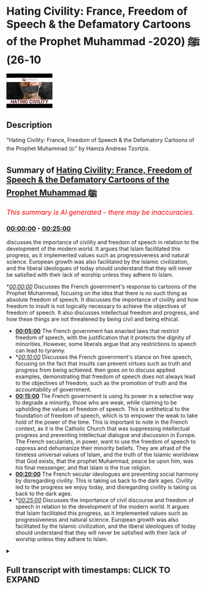 # Hating Civility: France, Freedom of Speech & the Defamatory Cartoons of the Prophet Muhammad ﷺ (2020-10-26)

![alt Hating Civility: France, Freedom of Speech & the Defamatory Cartoons of the Prophet Muhammad ﷺ](WtRvdFu8i7I.jpg "Hating Civility: France, Freedom of Speech & the Defamatory Cartoons of the Prophet Muhammad ﷺ")

## Description

“Hating Civility: France, Freedom of Speech & the Defamatory Cartoons of the Prophet Muhammad ﷺ” by Hamza Andreas Tzortzis.

## Summary of [Hating Civility: France, Freedom of Speech & the Defamatory Cartoons of the Prophet Muhammad ﷺ](https://www.youtube.com/watch?v=WtRvdFu8i7I)


*<span style="color:red; font-size:125%">This summary is AI generated - there may be inaccuracies</span>. [](/)*

### [00:00:00](https://www.youtube.com/watch?v=WtRvdFu8i7I&t=0) - [00:25:00](https://www.youtube.com/watch?v=WtRvdFu8i7I&t=1500)

 discusses the importance of civility and freedom of speech in relation to the development of the modern world. It argues that Islam facilitated this progress, as it implemented values such as progressiveness and natural science. European growth was also facilitated by the Islamic civilization, and the liberal ideologues of today should understand that they will never be satisfied with their lack of worship unless they adhere to Islam.

**[00:00:00](https://www.youtube.com/watch?v=WtRvdFu8i7I&t=0)* Discusses the French government's response to cartoons of the Prophet Muhammad, focusing on the idea that there is no such thing as absolute freedom of speech. It discusses the importance of civility and how freedom to insult is not logically necessary to achieve the objectives of freedom of speech. It also discusses intellectual freedom and progress, and how these things are not threatened by being civil and being ethical.
* **[00:05:00](https://www.youtube.com/watch?v=WtRvdFu8i7I&t=300)** The French government has enacted laws that restrict freedom of speech, with the justification that it protects the dignity of minorities. However, some liberals argue that any restrictions to speech can lead to tyranny.
* **[00:10:00](https://www.youtube.com/watch?v=WtRvdFu8i7I&t=600)* Discusses the French government's stance on free speech, focusing on the fact that insults can prevent virtues such as truth and progress from being achieved.  then goes on to discuss applied examples, demonstrating that freedom of speech does not always lead to the objectives of freedom, such as the promotion of truth and the accountability of government.
* **[00:15:00](https://www.youtube.com/watch?v=WtRvdFu8i7I&t=900)** The French government is using its power in a selective way to degrade a minority, those who are weak, while claiming to be upholding the values of freedom of speech. This is antithetical to the foundation of freedom of speech, which is to empower the weak to take hold of the power of the time. This is important to note in the French context, as it is the Catholic Church that was suppressing intellectual progress and preventing intellectual dialogue and discussion in Europe. The French secularists, in power, want to use the freedom of speech to oppress and dehumanize their minority beliefs. They are afraid of the timeless universal values of Islam, and the truth of the Islamic worldview that God exists, that the prophet Muhammad, peace be upon him, was his final messenger, and that Islam is the true religion.
* **[00:20:00](https://www.youtube.com/watch?v=WtRvdFu8i7I&t=1200)** The French secular ideologues are preventing social harmony by disregarding civility. This is taking us back to the dark ages. Civility led to the progress we enjoy today, and disregarding civility is taking us back to the dark ages.
* **[00:25:00](https://www.youtube.com/watch?v=WtRvdFu8i7I&t=1500)* Discusses the importance of civil discourse and freedom of speech in relation to the development of the modern world. It argues that Islam facilitated this progress, as it implemented values such as progressiveness and natural science. European growth was also facilitated by the Islamic civilization, and the liberal ideologues of today should understand that they will never be satisfied with their lack of worship unless they adhere to Islam.

<details><summary><h2>Full transcript with timestamps: CLICK TO EXPAND</h2></summary>

[0:00:01](https://youtu.be/WtRvdFu8i7I?t=1) [Music]  
[0:00:09](https://youtu.be/WtRvdFu8i7I?t=9) brothers and sisters  
[0:00:11](https://youtu.be/WtRvdFu8i7I?t=11) and friends i greet you all with the  
[0:00:14](https://youtu.be/WtRvdFu8i7I?t=14) islamic  
[0:00:15](https://youtu.be/WtRvdFu8i7I?t=15) greetings of peace my name is hamza  
[0:00:18](https://youtu.be/WtRvdFu8i7I?t=18) andreas  
[0:00:19](https://youtu.be/WtRvdFu8i7I?t=19) zarzis from sapience institute  
[0:00:22](https://youtu.be/WtRvdFu8i7I?t=22) and the main purpose of this video is to  
[0:00:24](https://youtu.be/WtRvdFu8i7I?t=24) unpack some ideas  
[0:00:25](https://youtu.be/WtRvdFu8i7I?t=25) concerning freedom of speech freedom to  
[0:00:28](https://youtu.be/WtRvdFu8i7I?t=28) insult  
[0:00:29](https://youtu.be/WtRvdFu8i7I?t=29) to unpack what's happening in france at  
[0:00:31](https://youtu.be/WtRvdFu8i7I?t=31) the moment and to  
[0:00:32](https://youtu.be/WtRvdFu8i7I?t=32) unpack and discuss the defamatory  
[0:00:35](https://youtu.be/WtRvdFu8i7I?t=35) cartoons of the prophet muhammad  
[0:00:36](https://youtu.be/WtRvdFu8i7I?t=36) sallallahu alaihi wasallam but before i  
[0:00:38](https://youtu.be/WtRvdFu8i7I?t=38) do that  
[0:00:38](https://youtu.be/WtRvdFu8i7I?t=38) i want to remind you of two key  
[0:00:41](https://youtu.be/WtRvdFu8i7I?t=41) important prophetic  
[0:00:43](https://youtu.be/WtRvdFu8i7I?t=43) authentic teachings of the prophet  
[0:00:46](https://youtu.be/WtRvdFu8i7I?t=46) muhammad  
[0:00:47](https://youtu.be/WtRvdFu8i7I?t=47) number one love for humanity what you  
[0:00:49](https://youtu.be/WtRvdFu8i7I?t=49) love for yourself  
[0:00:50](https://youtu.be/WtRvdFu8i7I?t=50) love for humanity what you love for  
[0:00:54](https://youtu.be/WtRvdFu8i7I?t=54) yourself now the scottish speak about  
[0:00:55](https://youtu.be/WtRvdFu8i7I?t=55) this the classical scholars speak about  
[0:00:57](https://youtu.be/WtRvdFu8i7I?t=57) this and generally speaking  
[0:00:59](https://youtu.be/WtRvdFu8i7I?t=59) they say that muslims must be committed  
[0:01:02](https://youtu.be/WtRvdFu8i7I?t=62) to the well-being of others this means  
[0:01:05](https://youtu.be/WtRvdFu8i7I?t=65) we must want goodness for people and  
[0:01:07](https://youtu.be/WtRvdFu8i7I?t=67) guidance for people  
[0:01:09](https://youtu.be/WtRvdFu8i7I?t=69) this what loving for others mean you  
[0:01:12](https://youtu.be/WtRvdFu8i7I?t=72) want goodness for them  
[0:01:13](https://youtu.be/WtRvdFu8i7I?t=73) you want them to be in a state of  
[0:01:14](https://youtu.be/WtRvdFu8i7I?t=74) well-being and you want guidance for  
[0:01:16](https://youtu.be/WtRvdFu8i7I?t=76) them and we must  
[0:01:17](https://youtu.be/WtRvdFu8i7I?t=77) act appropriately in order to achieve  
[0:01:21](https://youtu.be/WtRvdFu8i7I?t=81) the well-being of humanity  
[0:01:24](https://youtu.be/WtRvdFu8i7I?t=84) the second authentic prophetic teaching  
[0:01:27](https://youtu.be/WtRvdFu8i7I?t=87) is there is no harming and no  
[0:01:28](https://youtu.be/WtRvdFu8i7I?t=88) reciprocating of harm  
[0:01:30](https://youtu.be/WtRvdFu8i7I?t=90) no harm there is no harming and no  
[0:01:32](https://youtu.be/WtRvdFu8i7I?t=92) reciprocating of harm  
[0:01:34](https://youtu.be/WtRvdFu8i7I?t=94) these are very important prophetic  
[0:01:36](https://youtu.be/WtRvdFu8i7I?t=96) teachings and i thought i'd remind  
[0:01:37](https://youtu.be/WtRvdFu8i7I?t=97) everyone of these profound teachings  
[0:01:39](https://youtu.be/WtRvdFu8i7I?t=99) these concise and profound teachings  
[0:01:42](https://youtu.be/WtRvdFu8i7I?t=102) especially in today's context now  
[0:01:46](https://youtu.be/WtRvdFu8i7I?t=106) i said i'm going to unpack some ideas  
[0:01:48](https://youtu.be/WtRvdFu8i7I?t=108) concerning freedom of speech freedom to  
[0:01:50](https://youtu.be/WtRvdFu8i7I?t=110) insult the defamatory cartoons of the  
[0:01:52](https://youtu.be/WtRvdFu8i7I?t=112) prophet muhammed  
[0:01:54](https://youtu.be/WtRvdFu8i7I?t=114) and what's been happening in france and  
[0:01:58](https://youtu.be/WtRvdFu8i7I?t=118) i'm just going to summarize four main  
[0:01:59](https://youtu.be/WtRvdFu8i7I?t=119) areas  
[0:02:00](https://youtu.be/WtRvdFu8i7I?t=120) and there's other things i'm going to be  
[0:02:01](https://youtu.be/WtRvdFu8i7I?t=121) talking about as well but these are the  
[0:02:03](https://youtu.be/WtRvdFu8i7I?t=123) four main areas  
[0:02:04](https://youtu.be/WtRvdFu8i7I?t=124) that i'm going to discuss area number  
[0:02:06](https://youtu.be/WtRvdFu8i7I?t=126) one  
[0:02:07](https://youtu.be/WtRvdFu8i7I?t=127) i'm going to try and discuss the  
[0:02:08](https://youtu.be/WtRvdFu8i7I?t=128) philosophy of freedom of speech it's  
[0:02:10](https://youtu.be/WtRvdFu8i7I?t=130) inevitable implications in society  
[0:02:12](https://youtu.be/WtRvdFu8i7I?t=132) specifically secular society the harm  
[0:02:15](https://youtu.be/WtRvdFu8i7I?t=135) principle  
[0:02:16](https://youtu.be/WtRvdFu8i7I?t=136) and the competition of values area  
[0:02:18](https://youtu.be/WtRvdFu8i7I?t=138) number two i'm going to talk about the  
[0:02:20](https://youtu.be/WtRvdFu8i7I?t=140) hypocrisy and double standards displayed  
[0:02:22](https://youtu.be/WtRvdFu8i7I?t=142) by secular ideologues  
[0:02:23](https://youtu.be/WtRvdFu8i7I?t=143) area number three i'm going to talk  
[0:02:25](https://youtu.be/WtRvdFu8i7I?t=145) about the importance of civility and how  
[0:02:27](https://youtu.be/WtRvdFu8i7I?t=147) freedom to degrade and insult is not  
[0:02:29](https://youtu.be/WtRvdFu8i7I?t=149) logically necessary to achieve the  
[0:02:31](https://youtu.be/WtRvdFu8i7I?t=151) objectives  
[0:02:32](https://youtu.be/WtRvdFu8i7I?t=152) of freedom of speech and the final area  
[0:02:35](https://youtu.be/WtRvdFu8i7I?t=155) i'm going to talk about intellectual  
[0:02:37](https://youtu.be/WtRvdFu8i7I?t=157) freedom  
[0:02:38](https://youtu.be/WtRvdFu8i7I?t=158) progress and dialogue and that these  
[0:02:39](https://youtu.be/WtRvdFu8i7I?t=159) things are not threatened by being civil  
[0:02:42](https://youtu.be/WtRvdFu8i7I?t=162) and by being ethical  
[0:02:44](https://youtu.be/WtRvdFu8i7I?t=164) and by being averse to insults and  
[0:02:46](https://youtu.be/WtRvdFu8i7I?t=166) degradation  
[0:02:47](https://youtu.be/WtRvdFu8i7I?t=167) and i'm going to try and show that the  
[0:02:49](https://youtu.be/WtRvdFu8i7I?t=169) islamic intellectual and spiritual  
[0:02:51](https://youtu.be/WtRvdFu8i7I?t=171) tradition with its long history  
[0:02:53](https://youtu.be/WtRvdFu8i7I?t=173) is an example of a cohesive ethical  
[0:02:57](https://youtu.be/WtRvdFu8i7I?t=177) civilization so let's go straight to the  
[0:02:59](https://youtu.be/WtRvdFu8i7I?t=179) first point  
[0:03:01](https://youtu.be/WtRvdFu8i7I?t=181) there are claims made by some liberal  
[0:03:04](https://youtu.be/WtRvdFu8i7I?t=184) and secular  
[0:03:05](https://youtu.be/WtRvdFu8i7I?t=185) ideological extremists that the  
[0:03:07](https://youtu.be/WtRvdFu8i7I?t=187) defamatory cartoons of the prophet  
[0:03:08](https://youtu.be/WtRvdFu8i7I?t=188) muhammad sallallahu alaihi wasallam  
[0:03:10](https://youtu.be/WtRvdFu8i7I?t=190) are about freedom of speech and freedom  
[0:03:12](https://youtu.be/WtRvdFu8i7I?t=192) to insult  
[0:03:14](https://youtu.be/WtRvdFu8i7I?t=194) and they generally maintain that we must  
[0:03:16](https://youtu.be/WtRvdFu8i7I?t=196) allow defamation we must allow  
[0:03:17](https://youtu.be/WtRvdFu8i7I?t=197) degradation  
[0:03:18](https://youtu.be/WtRvdFu8i7I?t=198) and we must allow gratuitous insult  
[0:03:21](https://youtu.be/WtRvdFu8i7I?t=201) because it's all about preserving  
[0:03:23](https://youtu.be/WtRvdFu8i7I?t=203) the right to express oneself including  
[0:03:25](https://youtu.be/WtRvdFu8i7I?t=205) liberty  
[0:03:26](https://youtu.be/WtRvdFu8i7I?t=206) of thought however this is grossly  
[0:03:29](https://youtu.be/WtRvdFu8i7I?t=209) misleading  
[0:03:30](https://youtu.be/WtRvdFu8i7I?t=210) and it is simply not true why because  
[0:03:33](https://youtu.be/WtRvdFu8i7I?t=213) there is no  
[0:03:34](https://youtu.be/WtRvdFu8i7I?t=214) such thing as absolute freedom of speech  
[0:03:37](https://youtu.be/WtRvdFu8i7I?t=217) i repeat  
[0:03:38](https://youtu.be/WtRvdFu8i7I?t=218) there is no such thing as absolute  
[0:03:41](https://youtu.be/WtRvdFu8i7I?t=221) freedom of speech  
[0:03:42](https://youtu.be/WtRvdFu8i7I?t=222) every society on this planet has  
[0:03:44](https://youtu.be/WtRvdFu8i7I?t=224) limitations and restrictions  
[0:03:46](https://youtu.be/WtRvdFu8i7I?t=226) on speech and these restrictions occur  
[0:03:48](https://youtu.be/WtRvdFu8i7I?t=228) because of a competition of values  
[0:03:50](https://youtu.be/WtRvdFu8i7I?t=230) now in the stanford psychopath  
[0:03:53](https://youtu.be/WtRvdFu8i7I?t=233) philosophy david van mill  
[0:03:54](https://youtu.be/WtRvdFu8i7I?t=234) an academic he highlights this point he  
[0:03:57](https://youtu.be/WtRvdFu8i7I?t=237) says  
[0:03:58](https://youtu.be/WtRvdFu8i7I?t=238) the first thing to note in any sensible  
[0:04:00](https://youtu.be/WtRvdFu8i7I?t=240) discussion  
[0:04:01](https://youtu.be/WtRvdFu8i7I?t=241) or freedom of speech is that it will  
[0:04:03](https://youtu.be/WtRvdFu8i7I?t=243) have to be limited  
[0:04:04](https://youtu.be/WtRvdFu8i7I?t=244) every society places some limits on the  
[0:04:07](https://youtu.be/WtRvdFu8i7I?t=247) exercise of speech  
[0:04:08](https://youtu.be/WtRvdFu8i7I?t=248) because it always takes place within a  
[0:04:10](https://youtu.be/WtRvdFu8i7I?t=250) context of competing values  
[0:04:12](https://youtu.be/WtRvdFu8i7I?t=252) which we'll discuss in a moment and  
[0:04:15](https://youtu.be/WtRvdFu8i7I?t=255) there are many examples in law and  
[0:04:18](https://youtu.be/WtRvdFu8i7I?t=258) public life that i want to  
[0:04:22](https://youtu.be/WtRvdFu8i7I?t=262) bring to light in order to show you that  
[0:04:25](https://youtu.be/WtRvdFu8i7I?t=265) there are restrictions on speech  
[0:04:27](https://youtu.be/WtRvdFu8i7I?t=267) take france as an example the french  
[0:04:30](https://youtu.be/WtRvdFu8i7I?t=270) criminal code  
[0:04:31](https://youtu.be/WtRvdFu8i7I?t=271) punishes outrage grave insult of the  
[0:04:35](https://youtu.be/WtRvdFu8i7I?t=275) national anthem or tricolor flag  
[0:04:38](https://youtu.be/WtRvdFu8i7I?t=278) now think about the hypocrisy here you  
[0:04:40](https://youtu.be/WtRvdFu8i7I?t=280) have the secular and liberal ideologues  
[0:04:42](https://youtu.be/WtRvdFu8i7I?t=282) claiming that  
[0:04:43](https://youtu.be/WtRvdFu8i7I?t=283) the defamatory cartoons of the prophet  
[0:04:44](https://youtu.be/WtRvdFu8i7I?t=284) sallallahu alaihi wasallam  
[0:04:46](https://youtu.be/WtRvdFu8i7I?t=286) are about freedom of speech and that  
[0:04:49](https://youtu.be/WtRvdFu8i7I?t=289) includes freedom  
[0:04:50](https://youtu.be/WtRvdFu8i7I?t=290) to insult but when it comes to insulting  
[0:04:53](https://youtu.be/WtRvdFu8i7I?t=293) the flag  
[0:04:54](https://youtu.be/WtRvdFu8i7I?t=294) and the anthem then it's  
[0:04:57](https://youtu.be/WtRvdFu8i7I?t=297) you know you can't do that you must be  
[0:04:59](https://youtu.be/WtRvdFu8i7I?t=299) criminally punished it was the outrage  
[0:05:01](https://youtu.be/WtRvdFu8i7I?t=301) concerning these laws another example is  
[0:05:04](https://youtu.be/WtRvdFu8i7I?t=304) the political cartoonist  
[0:05:06](https://youtu.be/WtRvdFu8i7I?t=306) morris cine he worked for the french  
[0:05:08](https://youtu.be/WtRvdFu8i7I?t=308) satirical magazine  
[0:05:10](https://youtu.be/WtRvdFu8i7I?t=310) charlie hebdo for 20 years and he was  
[0:05:12](https://youtu.be/WtRvdFu8i7I?t=312) fired in 2009 why  
[0:05:13](https://youtu.be/WtRvdFu8i7I?t=313) because he drew some cartoons cartoons  
[0:05:16](https://youtu.be/WtRvdFu8i7I?t=316) mocking the relationship of the former  
[0:05:18](https://youtu.be/WtRvdFu8i7I?t=318) french president  
[0:05:20](https://youtu.be/WtRvdFu8i7I?t=320) sarkozy's son with a wealthy jewish  
[0:05:22](https://youtu.be/WtRvdFu8i7I?t=322) woman  
[0:05:24](https://youtu.be/WtRvdFu8i7I?t=324) another example is in law a french court  
[0:05:26](https://youtu.be/WtRvdFu8i7I?t=326) injunction  
[0:05:27](https://youtu.be/WtRvdFu8i7I?t=327) banned a genus sorry a jesus based  
[0:05:30](https://youtu.be/WtRvdFu8i7I?t=330) clothing advert  
[0:05:31](https://youtu.be/WtRvdFu8i7I?t=331) mimicking da vinci's last supper a  
[0:05:34](https://youtu.be/WtRvdFu8i7I?t=334) french judge ruled  
[0:05:35](https://youtu.be/WtRvdFu8i7I?t=335) that the display was a gratuitous and  
[0:05:38](https://youtu.be/WtRvdFu8i7I?t=338) aggressive  
[0:05:39](https://youtu.be/WtRvdFu8i7I?t=339) act of intrusion on people's innermost  
[0:05:43](https://youtu.be/WtRvdFu8i7I?t=343) beliefs  
[0:05:44](https://youtu.be/WtRvdFu8i7I?t=344) in 2005 danish newspaper jillian's post  
[0:05:47](https://youtu.be/WtRvdFu8i7I?t=347) and published caricatures  
[0:05:48](https://youtu.be/WtRvdFu8i7I?t=348) of the prophet muhammed but rejected  
[0:05:52](https://youtu.be/WtRvdFu8i7I?t=352) the publications of cartoons mocking  
[0:05:55](https://youtu.be/WtRvdFu8i7I?t=355) jesus  
[0:05:57](https://youtu.be/WtRvdFu8i7I?t=357) upon him be peace because they would  
[0:05:58](https://youtu.be/WtRvdFu8i7I?t=358) provoke an uproar  
[0:06:01](https://youtu.be/WtRvdFu8i7I?t=361) and there are many more other examples  
[0:06:04](https://youtu.be/WtRvdFu8i7I?t=364) now in many other countries including  
[0:06:06](https://youtu.be/WtRvdFu8i7I?t=366) france there are defamation laws product  
[0:06:08](https://youtu.be/WtRvdFu8i7I?t=368) defamation laws  
[0:06:09](https://youtu.be/WtRvdFu8i7I?t=369) hate speech laws libel laws laws against  
[0:06:12](https://youtu.be/WtRvdFu8i7I?t=372) the holocaust denial  
[0:06:13](https://youtu.be/WtRvdFu8i7I?t=373) and so on and so forth so it must be  
[0:06:17](https://youtu.be/WtRvdFu8i7I?t=377) made very clear  
[0:06:18](https://youtu.be/WtRvdFu8i7I?t=378) that this has nothing to do with freedom  
[0:06:20](https://youtu.be/WtRvdFu8i7I?t=380) of speech in an absolute sense this  
[0:06:22](https://youtu.be/WtRvdFu8i7I?t=382) doesn't even exist in academic discourse  
[0:06:24](https://youtu.be/WtRvdFu8i7I?t=384) generally speaking it's a  
[0:06:26](https://youtu.be/WtRvdFu8i7I?t=386) it's not a very robust idea it's an  
[0:06:28](https://youtu.be/WtRvdFu8i7I?t=388) incoherent idea  
[0:06:30](https://youtu.be/WtRvdFu8i7I?t=390) and the reason is incoherent because  
[0:06:32](https://youtu.be/WtRvdFu8i7I?t=392) people appreciate that there are other  
[0:06:33](https://youtu.be/WtRvdFu8i7I?t=393) values in society that are going to be  
[0:06:35](https://youtu.be/WtRvdFu8i7I?t=395) used to put restrictions on speech  
[0:06:38](https://youtu.be/WtRvdFu8i7I?t=398) in a nutshell there's no such thing as  
[0:06:41](https://youtu.be/WtRvdFu8i7I?t=401) absolute  
[0:06:42](https://youtu.be/WtRvdFu8i7I?t=402) freedom of speech so the discussion  
[0:06:45](https://youtu.be/WtRvdFu8i7I?t=405) is not about freedom of speech per se  
[0:06:47](https://youtu.be/WtRvdFu8i7I?t=407) but it's about other competing values  
[0:06:50](https://youtu.be/WtRvdFu8i7I?t=410) so there is a key question here what  
[0:06:53](https://youtu.be/WtRvdFu8i7I?t=413) other competing values  
[0:06:54](https://youtu.be/WtRvdFu8i7I?t=414) will these ideologues consider in  
[0:06:57](https://youtu.be/WtRvdFu8i7I?t=417) placing restrictions on speech  
[0:07:00](https://youtu.be/WtRvdFu8i7I?t=420) clearly as a result of what we've just  
[0:07:02](https://youtu.be/WtRvdFu8i7I?t=422) discussed so far  
[0:07:03](https://youtu.be/WtRvdFu8i7I?t=423) clearly the dignity of minorities is not  
[0:07:07](https://youtu.be/WtRvdFu8i7I?t=427) a value they want to consider so from  
[0:07:09](https://youtu.be/WtRvdFu8i7I?t=429) this perspective  
[0:07:10](https://youtu.be/WtRvdFu8i7I?t=430) the problem is not with islam the  
[0:07:13](https://youtu.be/WtRvdFu8i7I?t=433) problem is with the french  
[0:07:15](https://youtu.be/WtRvdFu8i7I?t=435) state sanctioned secularism that's the  
[0:07:18](https://youtu.be/WtRvdFu8i7I?t=438) problem because it doesn't  
[0:07:19](https://youtu.be/WtRvdFu8i7I?t=439) value its minorities it doesn't want to  
[0:07:22](https://youtu.be/WtRvdFu8i7I?t=442) dignify  
[0:07:23](https://youtu.be/WtRvdFu8i7I?t=443) its citizens it doesn't want to dignify  
[0:07:25](https://youtu.be/WtRvdFu8i7I?t=445) its minorities and he wants to use its  
[0:07:27](https://youtu.be/WtRvdFu8i7I?t=447) power  
[0:07:28](https://youtu.be/WtRvdFu8i7I?t=448) to selectively choose which minorities  
[0:07:32](https://youtu.be/WtRvdFu8i7I?t=452) they're going to dignify more than other  
[0:07:35](https://youtu.be/WtRvdFu8i7I?t=455) minorities which is a huge  
[0:07:36](https://youtu.be/WtRvdFu8i7I?t=456) problem so the failure here is french  
[0:07:39](https://youtu.be/WtRvdFu8i7I?t=459) secularism  
[0:07:40](https://youtu.be/WtRvdFu8i7I?t=460) it's state-backed secularism the  
[0:07:43](https://youtu.be/WtRvdFu8i7I?t=463) religion  
[0:07:45](https://youtu.be/WtRvdFu8i7I?t=465) of of of the french  
[0:07:48](https://youtu.be/WtRvdFu8i7I?t=468) society from that perspective  
[0:07:51](https://youtu.be/WtRvdFu8i7I?t=471) now some may argue and we have mentioned  
[0:07:54](https://youtu.be/WtRvdFu8i7I?t=474) that  
[0:07:55](https://youtu.be/WtRvdFu8i7I?t=475) absolute freedom is incoherent  
[0:07:57](https://youtu.be/WtRvdFu8i7I?t=477) philosophically  
[0:07:58](https://youtu.be/WtRvdFu8i7I?t=478) and to be honest generally speaking  
[0:08:01](https://youtu.be/WtRvdFu8i7I?t=481) there is a consensus that there is no  
[0:08:03](https://youtu.be/WtRvdFu8i7I?t=483) such thing as  
[0:08:03](https://youtu.be/WtRvdFu8i7I?t=483) absolute freedom of speech but you have  
[0:08:05](https://youtu.be/WtRvdFu8i7I?t=485) some liberal ideologues right that say  
[0:08:07](https://youtu.be/WtRvdFu8i7I?t=487) no there must be  
[0:08:08](https://youtu.be/WtRvdFu8i7I?t=488) no there must be no restrictions at all  
[0:08:11](https://youtu.be/WtRvdFu8i7I?t=491) so some argue that  
[0:08:13](https://youtu.be/WtRvdFu8i7I?t=493) any form of restrictions to freedom of  
[0:08:15](https://youtu.be/WtRvdFu8i7I?t=495) speech  
[0:08:16](https://youtu.be/WtRvdFu8i7I?t=496) can lead to tyranny and can lead to  
[0:08:18](https://youtu.be/WtRvdFu8i7I?t=498) censorship  
[0:08:19](https://youtu.be/WtRvdFu8i7I?t=499) and this is why we must have no  
[0:08:22](https://youtu.be/WtRvdFu8i7I?t=502) restrictions at all but hold on a second  
[0:08:24](https://youtu.be/WtRvdFu8i7I?t=504) this is a false argument because the  
[0:08:26](https://youtu.be/WtRvdFu8i7I?t=506) door swings both ways  
[0:08:28](https://youtu.be/WtRvdFu8i7I?t=508) if you have no restrictions at all that  
[0:08:30](https://youtu.be/WtRvdFu8i7I?t=510) may lead to  
[0:08:31](https://youtu.be/WtRvdFu8i7I?t=511) anarchy and the academic david van mil  
[0:08:35](https://youtu.be/WtRvdFu8i7I?t=515) he highlights his point really really  
[0:08:37](https://youtu.be/WtRvdFu8i7I?t=517) well  
[0:08:37](https://youtu.be/WtRvdFu8i7I?t=517) so he says those who support  
[0:08:40](https://youtu.be/WtRvdFu8i7I?t=520) the slippery slope argument tend to make  
[0:08:43](https://youtu.be/WtRvdFu8i7I?t=523) the claim  
[0:08:44](https://youtu.be/WtRvdFu8i7I?t=524) that the inevitable consequence of  
[0:08:45](https://youtu.be/WtRvdFu8i7I?t=525) limiting speech is a slide into  
[0:08:48](https://youtu.be/WtRvdFu8i7I?t=528) censorship and tyranny  
[0:08:49](https://youtu.be/WtRvdFu8i7I?t=529) it is worth noting however that the  
[0:08:52](https://youtu.be/WtRvdFu8i7I?t=532) slippery slope  
[0:08:53](https://youtu.be/WtRvdFu8i7I?t=533) argument can be used to make the  
[0:08:54](https://youtu.be/WtRvdFu8i7I?t=534) opposite point  
[0:08:56](https://youtu.be/WtRvdFu8i7I?t=536) one could argue that we should not allow  
[0:08:59](https://youtu.be/WtRvdFu8i7I?t=539) any removal of government interventions  
[0:09:02](https://youtu.be/WtRvdFu8i7I?t=542) on speech or any other type of freedom  
[0:09:04](https://youtu.be/WtRvdFu8i7I?t=544) because once we do  
[0:09:06](https://youtu.be/WtRvdFu8i7I?t=546) we are on the slippery slope to anarchy  
[0:09:09](https://youtu.be/WtRvdFu8i7I?t=549) and he continues  
[0:09:10](https://youtu.be/WtRvdFu8i7I?t=550) it is possible that some limits of  
[0:09:12](https://youtu.be/WtRvdFu8i7I?t=552) speech might over time  
[0:09:14](https://youtu.be/WtRvdFu8i7I?t=554) lead to further restrictions but they  
[0:09:16](https://youtu.be/WtRvdFu8i7I?t=556) might not  
[0:09:17](https://youtu.be/WtRvdFu8i7I?t=557) and if they do those invitations might  
[0:09:19](https://youtu.be/WtRvdFu8i7I?t=559) also be justified  
[0:09:21](https://youtu.be/WtRvdFu8i7I?t=561) the main point is that once we abandon  
[0:09:23](https://youtu.be/WtRvdFu8i7I?t=563) the incoherent position  
[0:09:25](https://youtu.be/WtRvdFu8i7I?t=565) that there should be no limits on speech  
[0:09:27](https://youtu.be/WtRvdFu8i7I?t=567) we have to make controversial decisions  
[0:09:29](https://youtu.be/WtRvdFu8i7I?t=569) about what  
[0:09:30](https://youtu.be/WtRvdFu8i7I?t=570) can and cannot be expressed this comes  
[0:09:33](https://youtu.be/WtRvdFu8i7I?t=573) along with the territory  
[0:09:35](https://youtu.be/WtRvdFu8i7I?t=575) of living together in communities and  
[0:09:37](https://youtu.be/WtRvdFu8i7I?t=577) this was taken from  
[0:09:38](https://youtu.be/WtRvdFu8i7I?t=578) the stanford encyclopedia of philosophy  
[0:09:41](https://youtu.be/WtRvdFu8i7I?t=581) now let's focus on the last  
[0:09:43](https://youtu.be/WtRvdFu8i7I?t=583) statement here this comes along with the  
[0:09:45](https://youtu.be/WtRvdFu8i7I?t=585) territory of living together in  
[0:09:46](https://youtu.be/WtRvdFu8i7I?t=586) communities  
[0:09:47](https://youtu.be/WtRvdFu8i7I?t=587) so giving the double standards and  
[0:09:49](https://youtu.be/WtRvdFu8i7I?t=589) hypocrisy of  
[0:09:51](https://youtu.be/WtRvdFu8i7I?t=591) those in power in france maybe they are  
[0:09:54](https://youtu.be/WtRvdFu8i7I?t=594) they are showing a sign that they don't  
[0:09:56](https://youtu.be/WtRvdFu8i7I?t=596) want muslim minorities to be part  
[0:09:58](https://youtu.be/WtRvdFu8i7I?t=598) of their community  
[0:10:02](https://youtu.be/WtRvdFu8i7I?t=602) this leads us to another important point  
[0:10:04](https://youtu.be/WtRvdFu8i7I?t=604) which is the consideration of important  
[0:10:06](https://youtu.be/WtRvdFu8i7I?t=606) values so i want you to think about  
[0:10:08](https://youtu.be/WtRvdFu8i7I?t=608) values such as  
[0:10:09](https://youtu.be/WtRvdFu8i7I?t=609) cooperation civility dialogue  
[0:10:12](https://youtu.be/WtRvdFu8i7I?t=612) and social cohesion these are  
[0:10:16](https://youtu.be/WtRvdFu8i7I?t=616) very important values that need to be  
[0:10:18](https://youtu.be/WtRvdFu8i7I?t=618) considered  
[0:10:19](https://youtu.be/WtRvdFu8i7I?t=619) they need to be considered those in  
[0:10:21](https://youtu.be/WtRvdFu8i7I?t=621) power especially in france  
[0:10:23](https://youtu.be/WtRvdFu8i7I?t=623) in the west in our communities  
[0:10:26](https://youtu.be/WtRvdFu8i7I?t=626) those who hold power in our communities  
[0:10:28](https://youtu.be/WtRvdFu8i7I?t=628) at every level they need to consider  
[0:10:30](https://youtu.be/WtRvdFu8i7I?t=630) these values of  
[0:10:31](https://youtu.be/WtRvdFu8i7I?t=631) civility dialogue and social  
[0:10:34](https://youtu.be/WtRvdFu8i7I?t=634) cohesion and once you consider them then  
[0:10:37](https://youtu.be/WtRvdFu8i7I?t=637) you'll be able to make  
[0:10:39](https://youtu.be/WtRvdFu8i7I?t=639) appropriate restrictions on speech that  
[0:10:42](https://youtu.be/WtRvdFu8i7I?t=642) still facilitates the objectives  
[0:10:44](https://youtu.be/WtRvdFu8i7I?t=644) of freedom of speech and let me just  
[0:10:46](https://youtu.be/WtRvdFu8i7I?t=646) remind you this has nothing to do with  
[0:10:48](https://youtu.be/WtRvdFu8i7I?t=648) freedom to insult or some claim  
[0:10:51](https://youtu.be/WtRvdFu8i7I?t=651) just remember many insults and various  
[0:10:54](https://youtu.be/WtRvdFu8i7I?t=654) forms of defamation are considered  
[0:10:56](https://youtu.be/WtRvdFu8i7I?t=656) unlawful in france and other secular  
[0:10:57](https://youtu.be/WtRvdFu8i7I?t=657) countries so it's nothing to do with  
[0:11:00](https://youtu.be/WtRvdFu8i7I?t=660) oh we have to be free to install  
[0:11:01](https://youtu.be/WtRvdFu8i7I?t=661) whatever we want whoever we want it just  
[0:11:03](https://youtu.be/WtRvdFu8i7I?t=663) doesn't make sense  
[0:11:04](https://youtu.be/WtRvdFu8i7I?t=664) based on what we've said so far so this  
[0:11:06](https://youtu.be/WtRvdFu8i7I?t=666) is why it is very clear that  
[0:11:08](https://youtu.be/WtRvdFu8i7I?t=668) those in power they selectively choose  
[0:11:11](https://youtu.be/WtRvdFu8i7I?t=671) which insults and speech that offends is  
[0:11:14](https://youtu.be/WtRvdFu8i7I?t=674) to be made unlawful  
[0:11:16](https://youtu.be/WtRvdFu8i7I?t=676) so this highlights that freedom to  
[0:11:17](https://youtu.be/WtRvdFu8i7I?t=677) insult to degrade and to defame is not  
[0:11:20](https://youtu.be/WtRvdFu8i7I?t=680) an absolute right  
[0:11:21](https://youtu.be/WtRvdFu8i7I?t=681) which leads us to a very important point  
[0:11:23](https://youtu.be/WtRvdFu8i7I?t=683) now  
[0:11:24](https://youtu.be/WtRvdFu8i7I?t=684) classically historically freedom of  
[0:11:27](https://youtu.be/WtRvdFu8i7I?t=687) speech was understood to be a means to  
[0:11:29](https://youtu.be/WtRvdFu8i7I?t=689) achieve important virtues  
[0:11:31](https://youtu.be/WtRvdFu8i7I?t=691) such as truth progress and  
[0:11:34](https://youtu.be/WtRvdFu8i7I?t=694) accountability  
[0:11:35](https://youtu.be/WtRvdFu8i7I?t=695) specifically take into account  
[0:11:39](https://youtu.be/WtRvdFu8i7I?t=699) those in power british philosopher john  
[0:11:42](https://youtu.be/WtRvdFu8i7I?t=702) stuart mill  
[0:11:43](https://youtu.be/WtRvdFu8i7I?t=703) he maintained that free speech fosters  
[0:11:45](https://youtu.be/WtRvdFu8i7I?t=705) authenticity  
[0:11:47](https://youtu.be/WtRvdFu8i7I?t=707) genius creativity individuality  
[0:11:50](https://youtu.be/WtRvdFu8i7I?t=710) and human flourishing however  
[0:11:54](https://youtu.be/WtRvdFu8i7I?t=714) there's something that we have to say  
[0:11:55](https://youtu.be/WtRvdFu8i7I?t=715) here there isn't a logical connection  
[0:11:59](https://youtu.be/WtRvdFu8i7I?t=719) between freedom to insult and these  
[0:12:01](https://youtu.be/WtRvdFu8i7I?t=721) virtues  
[0:12:03](https://youtu.be/WtRvdFu8i7I?t=723) the minute that we can show that insults  
[0:12:05](https://youtu.be/WtRvdFu8i7I?t=725) can in many cases  
[0:12:07](https://youtu.be/WtRvdFu8i7I?t=727) prevent these virtues from manifesting  
[0:12:09](https://youtu.be/WtRvdFu8i7I?t=729) themselves  
[0:12:10](https://youtu.be/WtRvdFu8i7I?t=730) is the minute you show that insults are  
[0:12:12](https://youtu.be/WtRvdFu8i7I?t=732) not necessary  
[0:12:14](https://youtu.be/WtRvdFu8i7I?t=734) for their manifestation here's a logical  
[0:12:16](https://youtu.be/WtRvdFu8i7I?t=736) summary  
[0:12:18](https://youtu.be/WtRvdFu8i7I?t=738) number one to convince someone of the  
[0:12:20](https://youtu.be/WtRvdFu8i7I?t=740) truth and to promote the truth  
[0:12:22](https://youtu.be/WtRvdFu8i7I?t=742) in many circumstances requires good  
[0:12:24](https://youtu.be/WtRvdFu8i7I?t=744) argumentation  
[0:12:25](https://youtu.be/WtRvdFu8i7I?t=745) persuasion and civility number two  
[0:12:29](https://youtu.be/WtRvdFu8i7I?t=749) insults in many contexts are a barrier  
[0:12:31](https://youtu.be/WtRvdFu8i7I?t=751) to good argumentation  
[0:12:32](https://youtu.be/WtRvdFu8i7I?t=752) persuasion and civility number three  
[0:12:35](https://youtu.be/WtRvdFu8i7I?t=755) conclusion  
[0:12:36](https://youtu.be/WtRvdFu8i7I?t=756) therefore insults in many cases prevent  
[0:12:39](https://youtu.be/WtRvdFu8i7I?t=759) the truth  
[0:12:40](https://youtu.be/WtRvdFu8i7I?t=760) therefore the objective or one of the  
[0:12:42](https://youtu.be/WtRvdFu8i7I?t=762) objectives of freedom of speech  
[0:12:44](https://youtu.be/WtRvdFu8i7I?t=764) is undermined so it goes to show there  
[0:12:47](https://youtu.be/WtRvdFu8i7I?t=767) is no logical necessary connection  
[0:12:49](https://youtu.be/WtRvdFu8i7I?t=769) between freedom to insult  
[0:12:51](https://youtu.be/WtRvdFu8i7I?t=771) and these virtues of truth progress  
[0:12:54](https://youtu.be/WtRvdFu8i7I?t=774) and accountability so let's give you  
[0:12:57](https://youtu.be/WtRvdFu8i7I?t=777) some more examples  
[0:12:58](https://youtu.be/WtRvdFu8i7I?t=778) applied examples take into consideration  
[0:13:01](https://youtu.be/WtRvdFu8i7I?t=781) the famous scientist stephen hawking  
[0:13:03](https://youtu.be/WtRvdFu8i7I?t=783) imagine that when he was alive in  
[0:13:05](https://youtu.be/WtRvdFu8i7I?t=785) wanting to prevent  
[0:13:06](https://youtu.be/WtRvdFu8i7I?t=786) to present rather one of his theories he  
[0:13:09](https://youtu.be/WtRvdFu8i7I?t=789) started his presentation by insulting  
[0:13:11](https://youtu.be/WtRvdFu8i7I?t=791) the audience saying that  
[0:13:12](https://youtu.be/WtRvdFu8i7I?t=792) they are stupid and that their mothers  
[0:13:14](https://youtu.be/WtRvdFu8i7I?t=794) should have should have aborted them  
[0:13:16](https://youtu.be/WtRvdFu8i7I?t=796) now this uncivilized approach would not  
[0:13:18](https://youtu.be/WtRvdFu8i7I?t=798) have facilitated scientific progress  
[0:13:21](https://youtu.be/WtRvdFu8i7I?t=801) and the objective of communicating the  
[0:13:22](https://youtu.be/WtRvdFu8i7I?t=802) truth of his theory  
[0:13:25](https://youtu.be/WtRvdFu8i7I?t=805) another example take political  
[0:13:27](https://youtu.be/WtRvdFu8i7I?t=807) accountability  
[0:13:28](https://youtu.be/WtRvdFu8i7I?t=808) if someone wanted to take to account the  
[0:13:30](https://youtu.be/WtRvdFu8i7I?t=810) chinese government for the  
[0:13:32](https://youtu.be/WtRvdFu8i7I?t=812) oppression of the yugas and  
[0:13:35](https://youtu.be/WtRvdFu8i7I?t=815) the person starts insulting chinese  
[0:13:37](https://youtu.be/WtRvdFu8i7I?t=817) culture and religious practices  
[0:13:39](https://youtu.be/WtRvdFu8i7I?t=819) well it just wouldn't facilitate good  
[0:13:42](https://youtu.be/WtRvdFu8i7I?t=822) accountability  
[0:13:44](https://youtu.be/WtRvdFu8i7I?t=824) let's also ask let's also ask  
[0:13:47](https://youtu.be/WtRvdFu8i7I?t=827) if a government continuously publishes  
[0:13:49](https://youtu.be/WtRvdFu8i7I?t=829) propaganda  
[0:13:51](https://youtu.be/WtRvdFu8i7I?t=831) that other rises and dehumanizes a  
[0:13:53](https://youtu.be/WtRvdFu8i7I?t=833) minority  
[0:13:54](https://youtu.be/WtRvdFu8i7I?t=834) are such expressions conducive to human  
[0:13:57](https://youtu.be/WtRvdFu8i7I?t=837) flourishing  
[0:13:59](https://youtu.be/WtRvdFu8i7I?t=839) given the link brothers and sisters and  
[0:14:01](https://youtu.be/WtRvdFu8i7I?t=841) friends given the link between such  
[0:14:02](https://youtu.be/WtRvdFu8i7I?t=842) propaganda and violence against  
[0:14:04](https://youtu.be/WtRvdFu8i7I?t=844) minorities  
[0:14:05](https://youtu.be/WtRvdFu8i7I?t=845) and even genocide  
[0:14:08](https://youtu.be/WtRvdFu8i7I?t=848) referred to bosnia referred to nazi  
[0:14:11](https://youtu.be/WtRvdFu8i7I?t=851) germany  
[0:14:13](https://youtu.be/WtRvdFu8i7I?t=853) it clearly shows that such  
[0:14:16](https://youtu.be/WtRvdFu8i7I?t=856) propaganda is not conducive to human  
[0:14:19](https://youtu.be/WtRvdFu8i7I?t=859) flourishing  
[0:14:24](https://youtu.be/WtRvdFu8i7I?t=864) and this is something that j smile john  
[0:14:26](https://youtu.be/WtRvdFu8i7I?t=866) stuart mill articulated quite well with  
[0:14:28](https://youtu.be/WtRvdFu8i7I?t=868) his harm principle he argued that speech  
[0:14:30](https://youtu.be/WtRvdFu8i7I?t=870) should be  
[0:14:30](https://youtu.be/WtRvdFu8i7I?t=870) should be restricted if it leads to harm  
[0:14:33](https://youtu.be/WtRvdFu8i7I?t=873) and  
[0:14:34](https://youtu.be/WtRvdFu8i7I?t=874) mill he he he used the 19th century corn  
[0:14:37](https://youtu.be/WtRvdFu8i7I?t=877) dealers as an example and he argued that  
[0:14:39](https://youtu.be/WtRvdFu8i7I?t=879) a mob  
[0:14:40](https://youtu.be/WtRvdFu8i7I?t=880) should incur punishment if they express  
[0:14:42](https://youtu.be/WtRvdFu8i7I?t=882) that  
[0:14:43](https://youtu.be/WtRvdFu8i7I?t=883) corn dealers are starvers of the poor  
[0:14:46](https://youtu.be/WtRvdFu8i7I?t=886) when assembled before the house of a  
[0:14:48](https://youtu.be/WtRvdFu8i7I?t=888) corn dealer because  
[0:14:49](https://youtu.be/WtRvdFu8i7I?t=889) that could lead to inevitable harm  
[0:14:52](https://youtu.be/WtRvdFu8i7I?t=892) so it is important to note here  
[0:14:56](https://youtu.be/WtRvdFu8i7I?t=896) that freedom of speech emerged as an  
[0:15:00](https://youtu.be/WtRvdFu8i7I?t=900) idea to empower the weak to take to  
[0:15:02](https://youtu.be/WtRvdFu8i7I?t=902) account the power  
[0:15:04](https://youtu.be/WtRvdFu8i7I?t=904) of of the time and this is very  
[0:15:05](https://youtu.be/WtRvdFu8i7I?t=905) important to to highlight  
[0:15:07](https://youtu.be/WtRvdFu8i7I?t=907) especially in the french context let me  
[0:15:08](https://youtu.be/WtRvdFu8i7I?t=908) just repeat that it is important to note  
[0:15:11](https://youtu.be/WtRvdFu8i7I?t=911) that freedom of speech  
[0:15:12](https://youtu.be/WtRvdFu8i7I?t=912) emerged as an idea to empower the weak  
[0:15:15](https://youtu.be/WtRvdFu8i7I?t=915) to take to account the power of the time  
[0:15:18](https://youtu.be/WtRvdFu8i7I?t=918) remember it was the catholic church in  
[0:15:19](https://youtu.be/WtRvdFu8i7I?t=919) europe  
[0:15:20](https://youtu.be/WtRvdFu8i7I?t=920) that was censoring and preventing  
[0:15:22](https://youtu.be/WtRvdFu8i7I?t=922) intellectual progress and many would  
[0:15:23](https://youtu.be/WtRvdFu8i7I?t=923) argue  
[0:15:24](https://youtu.be/WtRvdFu8i7I?t=924) it was a cohesive power freedom of  
[0:15:27](https://youtu.be/WtRvdFu8i7I?t=927) speech emerged to challenge the power  
[0:15:29](https://youtu.be/WtRvdFu8i7I?t=929) structures of society  
[0:15:30](https://youtu.be/WtRvdFu8i7I?t=930) so really what's happening in france is  
[0:15:33](https://youtu.be/WtRvdFu8i7I?t=933) antithetical to the spirit and  
[0:15:35](https://youtu.be/WtRvdFu8i7I?t=935) foundation of freedom of speech  
[0:15:37](https://youtu.be/WtRvdFu8i7I?t=937) because the french government is  
[0:15:39](https://youtu.be/WtRvdFu8i7I?t=939) basically  
[0:15:41](https://youtu.be/WtRvdFu8i7I?t=941) using its power in a selective way  
[0:15:44](https://youtu.be/WtRvdFu8i7I?t=944) to degrade a minority those who are weak  
[0:15:47](https://youtu.be/WtRvdFu8i7I?t=947) but it should be the other  
[0:15:48](https://youtu.be/WtRvdFu8i7I?t=948) the other way around the whole rezon  
[0:15:51](https://youtu.be/WtRvdFu8i7I?t=951) d'etre  
[0:15:52](https://youtu.be/WtRvdFu8i7I?t=952) using french the whole reason of  
[0:15:53](https://youtu.be/WtRvdFu8i7I?t=953) existence of freedom of speech was  
[0:15:55](https://youtu.be/WtRvdFu8i7I?t=955) primarily for those who are weak to take  
[0:15:58](https://youtu.be/WtRvdFu8i7I?t=958) to account those who have power  
[0:16:02](https://youtu.be/WtRvdFu8i7I?t=962) so it's quite telling that the  
[0:16:06](https://youtu.be/WtRvdFu8i7I?t=966) french secularists those in power they  
[0:16:09](https://youtu.be/WtRvdFu8i7I?t=969) want to use  
[0:16:09](https://youtu.be/WtRvdFu8i7I?t=969) the so-called banner freedom of speech  
[0:16:11](https://youtu.be/WtRvdFu8i7I?t=971) to oppress and dehumanize their minority  
[0:16:14](https://youtu.be/WtRvdFu8i7I?t=974) and their beliefs what are they afraid  
[0:16:16](https://youtu.be/WtRvdFu8i7I?t=976) of well i know what they're afraid of  
[0:16:17](https://youtu.be/WtRvdFu8i7I?t=977) they're really afraid of the timeless  
[0:16:20](https://youtu.be/WtRvdFu8i7I?t=980) universal compassionate values of islam  
[0:16:23](https://youtu.be/WtRvdFu8i7I?t=983) and the truth of the islamic worldview  
[0:16:26](https://youtu.be/WtRvdFu8i7I?t=986) that god exists that he's worthy of  
[0:16:27](https://youtu.be/WtRvdFu8i7I?t=987) worship that the prophet muhammad  
[0:16:29](https://youtu.be/WtRvdFu8i7I?t=989) sallallahu alaihi wasabi is his final  
[0:16:32](https://youtu.be/WtRvdFu8i7I?t=992) messenger  
[0:16:33](https://youtu.be/WtRvdFu8i7I?t=993) this is what they're afraid of they're  
[0:16:35](https://youtu.be/WtRvdFu8i7I?t=995) afraid of the truth and they don't want  
[0:16:36](https://youtu.be/WtRvdFu8i7I?t=996) to in text  
[0:16:38](https://youtu.be/WtRvdFu8i7I?t=998) engage in intellectual dialogue or  
[0:16:40](https://youtu.be/WtRvdFu8i7I?t=1000) discussion they want to degrade  
[0:16:41](https://youtu.be/WtRvdFu8i7I?t=1001) and to defame so this leads to a very  
[0:16:45](https://youtu.be/WtRvdFu8i7I?t=1005) important point of being civil  
[0:16:47](https://youtu.be/WtRvdFu8i7I?t=1007) so civility brothers and sisters and  
[0:16:50](https://youtu.be/WtRvdFu8i7I?t=1010) friends dictates that if one wants to  
[0:16:51](https://youtu.be/WtRvdFu8i7I?t=1011) have a society  
[0:16:53](https://youtu.be/WtRvdFu8i7I?t=1013) that has values of truth and  
[0:16:57](https://youtu.be/WtRvdFu8i7I?t=1017) progress and accountability then one  
[0:17:00](https://youtu.be/WtRvdFu8i7I?t=1020) should contextualize their speech  
[0:17:02](https://youtu.be/WtRvdFu8i7I?t=1022) and utterances to ensure that these  
[0:17:04](https://youtu.be/WtRvdFu8i7I?t=1024) virtues  
[0:17:05](https://youtu.be/WtRvdFu8i7I?t=1025) are achieved so what does civ what is  
[0:17:07](https://youtu.be/WtRvdFu8i7I?t=1027) being civil mean  
[0:17:09](https://youtu.be/WtRvdFu8i7I?t=1029) it basically means that if you want  
[0:17:10](https://youtu.be/WtRvdFu8i7I?t=1030) truth if you want  
[0:17:12](https://youtu.be/WtRvdFu8i7I?t=1032) accountability and you want progress  
[0:17:15](https://youtu.be/WtRvdFu8i7I?t=1035) then when you express yourself  
[0:17:16](https://youtu.be/WtRvdFu8i7I?t=1036) it must be contextualized to ensure that  
[0:17:19](https://youtu.be/WtRvdFu8i7I?t=1039) these virtues we've just mentioned are  
[0:17:21](https://youtu.be/WtRvdFu8i7I?t=1041) actually achieved  
[0:17:22](https://youtu.be/WtRvdFu8i7I?t=1042) which means and implies that they need  
[0:17:25](https://youtu.be/WtRvdFu8i7I?t=1045) to understand their target audience as  
[0:17:27](https://youtu.be/WtRvdFu8i7I?t=1047) much as possible  
[0:17:29](https://youtu.be/WtRvdFu8i7I?t=1049) this brothers and sisters and friends is  
[0:17:30](https://youtu.be/WtRvdFu8i7I?t=1050) basic civility  
[0:17:32](https://youtu.be/WtRvdFu8i7I?t=1052) basic civility what the french  
[0:17:34](https://youtu.be/WtRvdFu8i7I?t=1054) ideologues are trying to tell you is  
[0:17:36](https://youtu.be/WtRvdFu8i7I?t=1056) they don't want to be civilized  
[0:17:38](https://youtu.be/WtRvdFu8i7I?t=1058) they hate civility  
[0:17:41](https://youtu.be/WtRvdFu8i7I?t=1061) they hate civility they want to take you  
[0:17:44](https://youtu.be/WtRvdFu8i7I?t=1064) back to the medieval ages  
[0:17:46](https://youtu.be/WtRvdFu8i7I?t=1066) now this is a very important point by  
[0:17:48](https://youtu.be/WtRvdFu8i7I?t=1068) the way i do appreciate however that  
[0:17:50](https://youtu.be/WtRvdFu8i7I?t=1070) there is a gray area  
[0:17:52](https://youtu.be/WtRvdFu8i7I?t=1072) when it comes to insult and offense the  
[0:17:54](https://youtu.be/WtRvdFu8i7I?t=1074) moment one expresses themselves they  
[0:17:56](https://youtu.be/WtRvdFu8i7I?t=1076) have to risk offending others  
[0:17:57](https://youtu.be/WtRvdFu8i7I?t=1077) and risk being offended however there  
[0:18:00](https://youtu.be/WtRvdFu8i7I?t=1080) are obvious  
[0:18:01](https://youtu.be/WtRvdFu8i7I?t=1081) black and white scenarios it is quite  
[0:18:03](https://youtu.be/WtRvdFu8i7I?t=1083) clear that the defamatory cartoons of  
[0:18:05](https://youtu.be/WtRvdFu8i7I?t=1085) the prophet muhammed  
[0:18:08](https://youtu.be/WtRvdFu8i7I?t=1088) is one of them now expanding this a  
[0:18:11](https://youtu.be/WtRvdFu8i7I?t=1091) little bit more further there is however  
[0:18:12](https://youtu.be/WtRvdFu8i7I?t=1092) a fine line between deliberate and  
[0:18:14](https://youtu.be/WtRvdFu8i7I?t=1094) unintended insults  
[0:18:15](https://youtu.be/WtRvdFu8i7I?t=1095) after all one person's insults can be  
[0:18:18](https://youtu.be/WtRvdFu8i7I?t=1098) another's form of dialogue  
[0:18:19](https://youtu.be/WtRvdFu8i7I?t=1099) so it's not as simple as saying don't  
[0:18:21](https://youtu.be/WtRvdFu8i7I?t=1101) insult or degrade each other  
[0:18:23](https://youtu.be/WtRvdFu8i7I?t=1103) now rather than just allowing ourselves  
[0:18:26](https://youtu.be/WtRvdFu8i7I?t=1106) to be free to hate curse and degrade  
[0:18:29](https://youtu.be/WtRvdFu8i7I?t=1109) thereby not achieving the objectives of  
[0:18:31](https://youtu.be/WtRvdFu8i7I?t=1111) freedom of speech  
[0:18:32](https://youtu.be/WtRvdFu8i7I?t=1112) the onus is for us to try and understand  
[0:18:35](https://youtu.be/WtRvdFu8i7I?t=1115) each other's sensitivities  
[0:18:36](https://youtu.be/WtRvdFu8i7I?t=1116) so that we can better convince educate  
[0:18:38](https://youtu.be/WtRvdFu8i7I?t=1118) and express ourselves  
[0:18:40](https://youtu.be/WtRvdFu8i7I?t=1120) now we've heard it all before with  
[0:18:42](https://youtu.be/WtRvdFu8i7I?t=1122) freedom comes great responsibility  
[0:18:44](https://youtu.be/WtRvdFu8i7I?t=1124) we have a responsibility to engage with  
[0:18:46](https://youtu.be/WtRvdFu8i7I?t=1126) each other in ways that are best  
[0:18:49](https://youtu.be/WtRvdFu8i7I?t=1129) and this leads to another point  
[0:18:52](https://youtu.be/WtRvdFu8i7I?t=1132) intellectual dialogue  
[0:18:54](https://youtu.be/WtRvdFu8i7I?t=1134) is not threatened by being civil and  
[0:18:56](https://youtu.be/WtRvdFu8i7I?t=1136) being averse to insulting others  
[0:18:58](https://youtu.be/WtRvdFu8i7I?t=1138) one can be intellectually robust and  
[0:19:01](https://youtu.be/WtRvdFu8i7I?t=1141) intellectually disagree  
[0:19:02](https://youtu.be/WtRvdFu8i7I?t=1142) while maintaining an intellectual tone  
[0:19:04](https://youtu.be/WtRvdFu8i7I?t=1144) the islamic tradition promotes this and  
[0:19:06](https://youtu.be/WtRvdFu8i7I?t=1146) its history is full of positive examples  
[0:19:09](https://youtu.be/WtRvdFu8i7I?t=1149) take for example the quran itself  
[0:19:10](https://youtu.be/WtRvdFu8i7I?t=1150) concerning reason and argumentation  
[0:19:14](https://youtu.be/WtRvdFu8i7I?t=1154) the associate professor rosaline guin  
[0:19:16](https://youtu.be/WtRvdFu8i7I?t=1156) she says in her book  
[0:19:17](https://youtu.be/WtRvdFu8i7I?t=1157) logic rhetoric and legal reasoning in  
[0:19:19](https://youtu.be/WtRvdFu8i7I?t=1159) the quran god's arguments  
[0:19:22](https://youtu.be/WtRvdFu8i7I?t=1162) reasoning and argument are so integral  
[0:19:24](https://youtu.be/WtRvdFu8i7I?t=1164) to the content of the quran  
[0:19:26](https://youtu.be/WtRvdFu8i7I?t=1166) and so inseparable from its structure  
[0:19:28](https://youtu.be/WtRvdFu8i7I?t=1168) that they in many ways shape the very  
[0:19:30](https://youtu.be/WtRvdFu8i7I?t=1170) consciousness of  
[0:19:31](https://youtu.be/WtRvdFu8i7I?t=1171) quranic scholars so  
[0:19:34](https://youtu.be/WtRvdFu8i7I?t=1174) we need to realize that the values of  
[0:19:36](https://youtu.be/WtRvdFu8i7I?t=1176) islam emanating from the quran  
[0:19:38](https://youtu.be/WtRvdFu8i7I?t=1178) and the words of the prophet muhammad  
[0:19:40](https://youtu.be/WtRvdFu8i7I?t=1180) sallallahu alaihi wasallam  
[0:19:42](https://youtu.be/WtRvdFu8i7I?t=1182) paved the way to progress truth and  
[0:19:45](https://youtu.be/WtRvdFu8i7I?t=1185) accountability  
[0:19:46](https://youtu.be/WtRvdFu8i7I?t=1186) while maintaining civility good  
[0:19:48](https://youtu.be/WtRvdFu8i7I?t=1188) etiquette  
[0:19:49](https://youtu.be/WtRvdFu8i7I?t=1189) and upholding the best manners in  
[0:19:51](https://youtu.be/WtRvdFu8i7I?t=1191) dialogue and discussion  
[0:19:53](https://youtu.be/WtRvdFu8i7I?t=1193) for instance the islamic values evoke  
[0:19:55](https://youtu.be/WtRvdFu8i7I?t=1195) the search for truth as the quran says  
[0:19:57](https://youtu.be/WtRvdFu8i7I?t=1197) in chapter 2 verse 42  
[0:19:59](https://youtu.be/WtRvdFu8i7I?t=1199) and mix not truth with falsehood nor  
[0:20:01](https://youtu.be/WtRvdFu8i7I?t=1201) conceal the truth  
[0:20:03](https://youtu.be/WtRvdFu8i7I?t=1203) while you know it the quran in chapter  
[0:20:05](https://youtu.be/WtRvdFu8i7I?t=1205) 103 verse 3 says  
[0:20:07](https://youtu.be/WtRvdFu8i7I?t=1207) and enjoying on each other truth  
[0:20:10](https://youtu.be/WtRvdFu8i7I?t=1210) concerning accountability islam promotes  
[0:20:12](https://youtu.be/WtRvdFu8i7I?t=1212) and  
[0:20:12](https://youtu.be/WtRvdFu8i7I?t=1212) accounting the unjust ruler and  
[0:20:14](https://youtu.be/WtRvdFu8i7I?t=1214) preventing evil  
[0:20:16](https://youtu.be/WtRvdFu8i7I?t=1216) the prophet sallallahu alaihi wasallam  
[0:20:18](https://youtu.be/WtRvdFu8i7I?t=1218) said the best of all struggles is a word  
[0:20:20](https://youtu.be/WtRvdFu8i7I?t=1220) of truth to a tyrant ruler  
[0:20:22](https://youtu.be/WtRvdFu8i7I?t=1222) similarly the quran echoes this type of  
[0:20:25](https://youtu.be/WtRvdFu8i7I?t=1225) value in chapter 3 verse 104 the quran  
[0:20:28](https://youtu.be/WtRvdFu8i7I?t=1228) says  
[0:20:29](https://youtu.be/WtRvdFu8i7I?t=1229) let there be among you people that  
[0:20:31](https://youtu.be/WtRvdFu8i7I?t=1231) command the good  
[0:20:32](https://youtu.be/WtRvdFu8i7I?t=1232) and what is right and forbidding the  
[0:20:35](https://youtu.be/WtRvdFu8i7I?t=1235) wrong  
[0:20:35](https://youtu.be/WtRvdFu8i7I?t=1235) they indeed are the successful and god  
[0:20:38](https://youtu.be/WtRvdFu8i7I?t=1238) commands in the quran his prophets  
[0:20:41](https://youtu.be/WtRvdFu8i7I?t=1241) moses and haroon aaron  
[0:20:45](https://youtu.be/WtRvdFu8i7I?t=1245) upon whom be peace to speak mildly to  
[0:20:47](https://youtu.be/WtRvdFu8i7I?t=1247) the oppressive and unjust pharaoh  
[0:20:49](https://youtu.be/WtRvdFu8i7I?t=1249) while initially discussing with him the  
[0:20:51](https://youtu.be/WtRvdFu8i7I?t=1251) quran says in chapter 20 verse 44  
[0:20:54](https://youtu.be/WtRvdFu8i7I?t=1254) and speak to him pharaoh mildly perhaps  
[0:20:57](https://youtu.be/WtRvdFu8i7I?t=1257) he may accept admonition now what's  
[0:20:58](https://youtu.be/WtRvdFu8i7I?t=1258) interesting the 13th century scholar  
[0:21:01](https://youtu.be/WtRvdFu8i7I?t=1261) imam al-qurtibi he said concerning this  
[0:21:03](https://youtu.be/WtRvdFu8i7I?t=1263) verse  
[0:21:04](https://youtu.be/WtRvdFu8i7I?t=1264) if moses was commanded commanded to  
[0:21:07](https://youtu.be/WtRvdFu8i7I?t=1267) speak mildly to pharaoh the unjust  
[0:21:09](https://youtu.be/WtRvdFu8i7I?t=1269) ruler then it is even more appropriate  
[0:21:11](https://youtu.be/WtRvdFu8i7I?t=1271) for others to follow this command  
[0:21:13](https://youtu.be/WtRvdFu8i7I?t=1273) when speaking to others and when  
[0:21:14](https://youtu.be/WtRvdFu8i7I?t=1274) commanding the good and forbidding the  
[0:21:17](https://youtu.be/WtRvdFu8i7I?t=1277) evil  
[0:21:18](https://youtu.be/WtRvdFu8i7I?t=1278) similarly islamic values promote sincere  
[0:21:21](https://youtu.be/WtRvdFu8i7I?t=1281) debate  
[0:21:22](https://youtu.be/WtRvdFu8i7I?t=1282) dialogue and discussion the quran says  
[0:21:25](https://youtu.be/WtRvdFu8i7I?t=1285) in chapter 49 verse 13  
[0:21:27](https://youtu.be/WtRvdFu8i7I?t=1287) people we created you from a single man  
[0:21:30](https://youtu.be/WtRvdFu8i7I?t=1290) and a single woman  
[0:21:31](https://youtu.be/WtRvdFu8i7I?t=1291) and made you into races and tribes so  
[0:21:33](https://youtu.be/WtRvdFu8i7I?t=1293) that you should know  
[0:21:34](https://youtu.be/WtRvdFu8i7I?t=1294) that you should get to know one another  
[0:21:36](https://youtu.be/WtRvdFu8i7I?t=1296) in god's eyes the most honored of you  
[0:21:38](https://youtu.be/WtRvdFu8i7I?t=1298) are the ones most mindful of him  
[0:21:40](https://youtu.be/WtRvdFu8i7I?t=1300) god is all-knowing all aware the quran  
[0:21:43](https://youtu.be/WtRvdFu8i7I?t=1303) says in chapter 16 verse  
[0:21:44](https://youtu.be/WtRvdFu8i7I?t=1304) 1 to 5 invite to the way of your lord  
[0:21:47](https://youtu.be/WtRvdFu8i7I?t=1307) with wisdom  
[0:21:48](https://youtu.be/WtRvdFu8i7I?t=1308) and good instruction and debate with  
[0:21:50](https://youtu.be/WtRvdFu8i7I?t=1310) them in a way that is best  
[0:21:52](https://youtu.be/WtRvdFu8i7I?t=1312) now what's very important that the  
[0:21:54](https://youtu.be/WtRvdFu8i7I?t=1314) default position is that islam does not  
[0:21:56](https://youtu.be/WtRvdFu8i7I?t=1316) allow the wanton  
[0:21:58](https://youtu.be/WtRvdFu8i7I?t=1318) insult of people's religious beliefs  
[0:22:00](https://youtu.be/WtRvdFu8i7I?t=1320) because  
[0:22:01](https://youtu.be/WtRvdFu8i7I?t=1321) it would lead the adherence of other  
[0:22:03](https://youtu.be/WtRvdFu8i7I?t=1323) religions to insult allah to insult god  
[0:22:06](https://youtu.be/WtRvdFu8i7I?t=1326) now this default position this value  
[0:22:09](https://youtu.be/WtRvdFu8i7I?t=1329) promotes social  
[0:22:10](https://youtu.be/WtRvdFu8i7I?t=1330) harmony the quran says in chapter 6  
[0:22:12](https://youtu.be/WtRvdFu8i7I?t=1332) verse 108  
[0:22:14](https://youtu.be/WtRvdFu8i7I?t=1334) all believers do not insult what they  
[0:22:16](https://youtu.be/WtRvdFu8i7I?t=1336) invoke besides god  
[0:22:18](https://youtu.be/WtRvdFu8i7I?t=1338) or they would insult god spitefully out  
[0:22:20](https://youtu.be/WtRvdFu8i7I?t=1340) of ignorance  
[0:22:21](https://youtu.be/WtRvdFu8i7I?t=1341) now i do appreciate just to be nervous  
[0:22:23](https://youtu.be/WtRvdFu8i7I?t=1343) there are other references in islamic  
[0:22:24](https://youtu.be/WtRvdFu8i7I?t=1344) scripture that may seem to stay away  
[0:22:26](https://youtu.be/WtRvdFu8i7I?t=1346) from that  
[0:22:27](https://youtu.be/WtRvdFu8i7I?t=1347) from the above however there are more  
[0:22:29](https://youtu.be/WtRvdFu8i7I?t=1349) variables exergetical context and other  
[0:22:31](https://youtu.be/WtRvdFu8i7I?t=1351) nuances when understood  
[0:22:33](https://youtu.be/WtRvdFu8i7I?t=1353) effectively reconcile any apparent  
[0:22:35](https://youtu.be/WtRvdFu8i7I?t=1355) contradiction  
[0:22:36](https://youtu.be/WtRvdFu8i7I?t=1356) now this needs to be unpacked for  
[0:22:38](https://youtu.be/WtRvdFu8i7I?t=1358) another video but the point here is what  
[0:22:39](https://youtu.be/WtRvdFu8i7I?t=1359) i've mentioned so far  
[0:22:40](https://youtu.be/WtRvdFu8i7I?t=1360) are the default key profound universal  
[0:22:43](https://youtu.be/WtRvdFu8i7I?t=1363) values  
[0:22:44](https://youtu.be/WtRvdFu8i7I?t=1364) in the islamic tradition the next point  
[0:22:47](https://youtu.be/WtRvdFu8i7I?t=1367) i want to make is  
[0:22:48](https://youtu.be/WtRvdFu8i7I?t=1368) it is quite clear that the extremist  
[0:22:50](https://youtu.be/WtRvdFu8i7I?t=1370) secular and liberal ideologues  
[0:22:53](https://youtu.be/WtRvdFu8i7I?t=1373) are preventing social harmony so let's  
[0:22:56](https://youtu.be/WtRvdFu8i7I?t=1376) ask another question  
[0:22:58](https://youtu.be/WtRvdFu8i7I?t=1378) who has the right to draw the line and  
[0:23:00](https://youtu.be/WtRvdFu8i7I?t=1380) the way when it comes to restrictions on  
[0:23:02](https://youtu.be/WtRvdFu8i7I?t=1382) speech  
[0:23:02](https://youtu.be/WtRvdFu8i7I?t=1382) think about this now for me and for  
[0:23:05](https://youtu.be/WtRvdFu8i7I?t=1385) muslims it can be answered by exploring  
[0:23:07](https://youtu.be/WtRvdFu8i7I?t=1387) the islamic teachings as we've just  
[0:23:09](https://youtu.be/WtRvdFu8i7I?t=1389) introduced  
[0:23:10](https://youtu.be/WtRvdFu8i7I?t=1390) and the philosophical foundations of  
[0:23:12](https://youtu.be/WtRvdFu8i7I?t=1392) islam the philosophical  
[0:23:14](https://youtu.be/WtRvdFu8i7I?t=1394) foundations of islam because islam's  
[0:23:16](https://youtu.be/WtRvdFu8i7I?t=1396) intellectual foundations are true  
[0:23:19](https://youtu.be/WtRvdFu8i7I?t=1399) and what they articulate are true  
[0:23:20](https://youtu.be/WtRvdFu8i7I?t=1400) because whatever comes from truth is  
[0:23:22](https://youtu.be/WtRvdFu8i7I?t=1402) true  
[0:23:23](https://youtu.be/WtRvdFu8i7I?t=1403) god exists he is worthy of worship his  
[0:23:26](https://youtu.be/WtRvdFu8i7I?t=1406) prophet muhammad sallallahu  
[0:23:27](https://youtu.be/WtRvdFu8i7I?t=1407) alaihi wasabi is the final prophet and  
[0:23:29](https://youtu.be/WtRvdFu8i7I?t=1409) his revelation the quran  
[0:23:30](https://youtu.be/WtRvdFu8i7I?t=1410) is divine revelation so what they say  
[0:23:32](https://youtu.be/WtRvdFu8i7I?t=1412) about dialogue and speech and cohesion  
[0:23:35](https://youtu.be/WtRvdFu8i7I?t=1415) are from the one who has the totality of  
[0:23:37](https://youtu.be/WtRvdFu8i7I?t=1417) wisdom and knowledge  
[0:23:38](https://youtu.be/WtRvdFu8i7I?t=1418) god has the picture we just have a pixel  
[0:23:41](https://youtu.be/WtRvdFu8i7I?t=1421) so i invite every single one of you to  
[0:23:42](https://youtu.be/WtRvdFu8i7I?t=1422) explore the truth of islam and its  
[0:23:44](https://youtu.be/WtRvdFu8i7I?t=1424) values  
[0:23:45](https://youtu.be/WtRvdFu8i7I?t=1425) by visiting our website for example and  
[0:23:47](https://youtu.be/WtRvdFu8i7I?t=1427) downloading  
[0:23:48](https://youtu.be/WtRvdFu8i7I?t=1428) our literature links will be provided  
[0:23:50](https://youtu.be/WtRvdFu8i7I?t=1430) below  
[0:23:53](https://youtu.be/WtRvdFu8i7I?t=1433) obviously we can't unpack the  
[0:23:54](https://youtu.be/WtRvdFu8i7I?t=1434) philosophical foundations of islam and  
[0:23:56](https://youtu.be/WtRvdFu8i7I?t=1436) to show that they're true  
[0:23:57](https://youtu.be/WtRvdFu8i7I?t=1437) but i invite you to explore them because  
[0:23:58](https://youtu.be/WtRvdFu8i7I?t=1438) whatever comes from truth is true  
[0:24:02](https://youtu.be/WtRvdFu8i7I?t=1442) i want to talk about now islamic  
[0:24:04](https://youtu.be/WtRvdFu8i7I?t=1444) teaching teachings as they were  
[0:24:06](https://youtu.be/WtRvdFu8i7I?t=1446) implemented in society and history  
[0:24:07](https://youtu.be/WtRvdFu8i7I?t=1447) because when you study history you see  
[0:24:10](https://youtu.be/WtRvdFu8i7I?t=1450) that islam was a beacon of light for  
[0:24:12](https://youtu.be/WtRvdFu8i7I?t=1452) europe you know there was  
[0:24:13](https://youtu.be/WtRvdFu8i7I?t=1453) generally speaking compared to what's  
[0:24:15](https://youtu.be/WtRvdFu8i7I?t=1455) happening now there was no gratuitous  
[0:24:16](https://youtu.be/WtRvdFu8i7I?t=1456) degradation  
[0:24:18](https://youtu.be/WtRvdFu8i7I?t=1458) but there was a social political  
[0:24:19](https://youtu.be/WtRvdFu8i7I?t=1459) atmosphere that intellectual progress  
[0:24:21](https://youtu.be/WtRvdFu8i7I?t=1461) was was was actually occurring  
[0:24:25](https://youtu.be/WtRvdFu8i7I?t=1465) and that there was a convention  
[0:24:27](https://youtu.be/WtRvdFu8i7I?t=1467) coexistence there was a harmony  
[0:24:29](https://youtu.be/WtRvdFu8i7I?t=1469) and what's very interesting it's these  
[0:24:32](https://youtu.be/WtRvdFu8i7I?t=1472) islamic values that were implemented in  
[0:24:34](https://youtu.be/WtRvdFu8i7I?t=1474) society that french  
[0:24:36](https://youtu.be/WtRvdFu8i7I?t=1476) secular ideologues are benefiting from  
[0:24:38](https://youtu.be/WtRvdFu8i7I?t=1478) right now  
[0:24:39](https://youtu.be/WtRvdFu8i7I?t=1479) and i'm going to explain this in a  
[0:24:40](https://youtu.be/WtRvdFu8i7I?t=1480) moment now  
[0:24:42](https://youtu.be/WtRvdFu8i7I?t=1482) civility led to the progress we enjoy  
[0:24:44](https://youtu.be/WtRvdFu8i7I?t=1484) today  
[0:24:45](https://youtu.be/WtRvdFu8i7I?t=1485) and disregarding civility is taking us  
[0:24:48](https://youtu.be/WtRvdFu8i7I?t=1488) back to the dark ages  
[0:24:49](https://youtu.be/WtRvdFu8i7I?t=1489) french ideologue politicians have a  
[0:24:52](https://youtu.be/WtRvdFu8i7I?t=1492) self-defeating attitude in some way  
[0:24:54](https://youtu.be/WtRvdFu8i7I?t=1494) think about it because the only reason  
[0:24:56](https://youtu.be/WtRvdFu8i7I?t=1496) they can use their mobile phone and  
[0:24:58](https://youtu.be/WtRvdFu8i7I?t=1498) their laptops to insult  
[0:24:59](https://youtu.be/WtRvdFu8i7I?t=1499) in this uncivilized manner is because of  
[0:25:02](https://youtu.be/WtRvdFu8i7I?t=1502) the islamic civilization it facilitated  
[0:25:04](https://youtu.be/WtRvdFu8i7I?t=1504) the develop  
[0:25:05](https://youtu.be/WtRvdFu8i7I?t=1505) development of the algorithm which is  
[0:25:07](https://youtu.be/WtRvdFu8i7I?t=1507) necessary for modern day computers  
[0:25:11](https://youtu.be/WtRvdFu8i7I?t=1511) now when the islamic values were  
[0:25:12](https://youtu.be/WtRvdFu8i7I?t=1512) implemented in the muslim lands  
[0:25:14](https://youtu.be/WtRvdFu8i7I?t=1514) progress was an inevitable outcome for  
[0:25:16](https://youtu.be/WtRvdFu8i7I?t=1516) instance the historian robert brufo in  
[0:25:18](https://youtu.be/WtRvdFu8i7I?t=1518) the making of humanity  
[0:25:20](https://youtu.be/WtRvdFu8i7I?t=1520) he explains how progress was not only  
[0:25:22](https://youtu.be/WtRvdFu8i7I?t=1522) evident in islamic history  
[0:25:23](https://youtu.be/WtRvdFu8i7I?t=1523) but european growth was facilitated by  
[0:25:26](https://youtu.be/WtRvdFu8i7I?t=1526) the islamic civilization  
[0:25:28](https://youtu.be/WtRvdFu8i7I?t=1528) he says for although there is not a  
[0:25:31](https://youtu.be/WtRvdFu8i7I?t=1531) single aspect of european growth  
[0:25:33](https://youtu.be/WtRvdFu8i7I?t=1533) in which the decisive influence of  
[0:25:35](https://youtu.be/WtRvdFu8i7I?t=1535) islamic culture is not traceable  
[0:25:38](https://youtu.be/WtRvdFu8i7I?t=1538) nowhere is it so clear and momentous as  
[0:25:40](https://youtu.be/WtRvdFu8i7I?t=1540) in the genesis of that power which  
[0:25:42](https://youtu.be/WtRvdFu8i7I?t=1542) constitutes the permanent distinctive  
[0:25:44](https://youtu.be/WtRvdFu8i7I?t=1544) force of the modern world  
[0:25:45](https://youtu.be/WtRvdFu8i7I?t=1545) and the supreme source of its victory  
[0:25:48](https://youtu.be/WtRvdFu8i7I?t=1548) natural science  
[0:25:49](https://youtu.be/WtRvdFu8i7I?t=1549) and scientific spirit similarly  
[0:25:52](https://youtu.be/WtRvdFu8i7I?t=1552) professor thomas arnold in his book the  
[0:25:53](https://youtu.be/WtRvdFu8i7I?t=1553) preaching of islam  
[0:25:54](https://youtu.be/WtRvdFu8i7I?t=1554) he was of the opinion that the european  
[0:25:56](https://youtu.be/WtRvdFu8i7I?t=1556) renaissance was  
[0:25:58](https://youtu.be/WtRvdFu8i7I?t=1558) rooted in islamic spain he says  
[0:26:01](https://youtu.be/WtRvdFu8i7I?t=1561) muslim spain had written one of the  
[0:26:03](https://youtu.be/WtRvdFu8i7I?t=1563) brightest pages in the history of  
[0:26:05](https://youtu.be/WtRvdFu8i7I?t=1565) medieval europe  
[0:26:06](https://youtu.be/WtRvdFu8i7I?t=1566) her influence had passed through  
[0:26:07](https://youtu.be/WtRvdFu8i7I?t=1567) province into other countries of europe  
[0:26:09](https://youtu.be/WtRvdFu8i7I?t=1569) bringing to birth a new poetry  
[0:26:11](https://youtu.be/WtRvdFu8i7I?t=1571) and a new culture and it was from her  
[0:26:14](https://youtu.be/WtRvdFu8i7I?t=1574) that christian scholars received what of  
[0:26:16](https://youtu.be/WtRvdFu8i7I?t=1576) greek philosophy and science  
[0:26:17](https://youtu.be/WtRvdFu8i7I?t=1577) they had to stimulate their mental  
[0:26:19](https://youtu.be/WtRvdFu8i7I?t=1579) activity up to the time of the  
[0:26:20](https://youtu.be/WtRvdFu8i7I?t=1580) renaissance  
[0:26:23](https://youtu.be/WtRvdFu8i7I?t=1583) finally brothers and sisters and friends  
[0:26:25](https://youtu.be/WtRvdFu8i7I?t=1585) a final note  
[0:26:26](https://youtu.be/WtRvdFu8i7I?t=1586) to the muslims the liberal ideologues  
[0:26:30](https://youtu.be/WtRvdFu8i7I?t=1590) have a submental adoration of absolute  
[0:26:34](https://youtu.be/WtRvdFu8i7I?t=1594) freedom  
[0:26:35](https://youtu.be/WtRvdFu8i7I?t=1595) and this submental adoration is illusory  
[0:26:38](https://youtu.be/WtRvdFu8i7I?t=1598) and it's really a cry of their human  
[0:26:40](https://youtu.be/WtRvdFu8i7I?t=1600) souls yearning for allah yearning for  
[0:26:42](https://youtu.be/WtRvdFu8i7I?t=1602) god why  
[0:26:43](https://youtu.be/WtRvdFu8i7I?t=1603) because only allah is absolutely free  
[0:26:46](https://youtu.be/WtRvdFu8i7I?t=1606) absolute freedom be a being a part of  
[0:26:48](https://youtu.be/WtRvdFu8i7I?t=1608) his divinity he is  
[0:26:50](https://youtu.be/WtRvdFu8i7I?t=1610) he is the rich the free he is he is  
[0:26:53](https://youtu.be/WtRvdFu8i7I?t=1613) the self-subsisting he is the  
[0:26:55](https://youtu.be/WtRvdFu8i7I?t=1615) self-sufficient he is the independent  
[0:26:58](https://youtu.be/WtRvdFu8i7I?t=1618) and we need to make them realize that of  
[0:26:59](https://youtu.be/WtRvdFu8i7I?t=1619) wisdom and compassion  
[0:27:01](https://youtu.be/WtRvdFu8i7I?t=1621) that they will never be satisfied unless  
[0:27:03](https://youtu.be/WtRvdFu8i7I?t=1623) they worship and adore the one that  
[0:27:05](https://youtu.be/WtRvdFu8i7I?t=1625) created them and the one that is worthy  
[0:27:07](https://youtu.be/WtRvdFu8i7I?t=1627) of worship  
[0:27:08](https://youtu.be/WtRvdFu8i7I?t=1628) and it's our duty to share the message  
[0:27:09](https://youtu.be/WtRvdFu8i7I?t=1629) of islam defend the religion  
[0:27:12](https://youtu.be/WtRvdFu8i7I?t=1632) and defend the honor of the greatest man  
[0:27:13](https://youtu.be/WtRvdFu8i7I?t=1633) to have walked this earth  
[0:27:15](https://youtu.be/WtRvdFu8i7I?t=1635) the prophet muhammad sallallahu alaihi  
[0:27:17](https://youtu.be/WtRvdFu8i7I?t=1637) wasallam  
[0:27:18](https://youtu.be/WtRvdFu8i7I?t=1638) so i invite you all to become  
[0:27:20](https://youtu.be/WtRvdFu8i7I?t=1640) intellectual and academic activists to  
[0:27:22](https://youtu.be/WtRvdFu8i7I?t=1642) defend and convey islam with wisdom  
[0:27:24](https://youtu.be/WtRvdFu8i7I?t=1644) compassion and reason join and support  
[0:27:27](https://youtu.be/WtRvdFu8i7I?t=1647) sapience institute  
[0:27:28](https://youtu.be/WtRvdFu8i7I?t=1648) that is dedicated in achieving this goal  
[0:27:31](https://youtu.be/WtRvdFu8i7I?t=1651) and i'll  
[0:27:32](https://youtu.be/WtRvdFu8i7I?t=1652) end with the verses of the quran chapter  
[0:27:34](https://youtu.be/WtRvdFu8i7I?t=1654) 12  
[0:27:35](https://youtu.be/WtRvdFu8i7I?t=1655) verse 108 say o prophet  
[0:27:39](https://youtu.be/WtRvdFu8i7I?t=1659) this is my way i invite to god with  
[0:27:42](https://youtu.be/WtRvdFu8i7I?t=1662) insight i and those who follow me  
[0:27:46](https://youtu.be/WtRvdFu8i7I?t=1666) glory be to god and am not  
[0:27:49](https://youtu.be/WtRvdFu8i7I?t=1669) and i am not one of the polytheists  
[0:27:58](https://youtu.be/WtRvdFu8i7I?t=1678) oh  
</details>